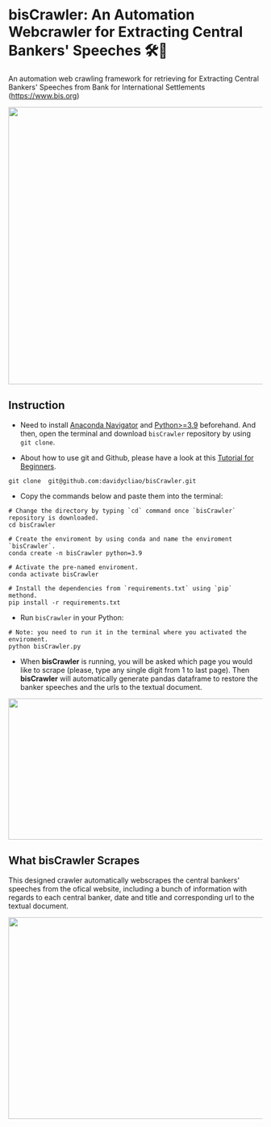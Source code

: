 # bisCrawler: An Automation Webcrawler for Extracting Central Bankers' Speeches 🛠️🧰

An automation web crawling framework for retrieving for Extracting Central Bankers' Speeches from Bank for International Settlements (https://www.bis.org)

<p align="center">
  <img width="1000" height="550" src="https://raw.githack.com/davidycliao/bisCrawler/main/images/speech.png" >
</p>



## Instruction

- Need to install [Anaconda Navigator](https://www.anaconda.com/products/individual-b) and [Python>=3.9](https://www.python.org/downloads/release/python-3810/) beforehand. And then, open the terminal and download `bisCrawler` repository by using `git clone`.

- About how to use git and Github, please have a look at this [Tutorial for Beginners](https://www.youtube.com/watch?v=RvnM6EEwp1I). 

```
git clone  git@github.com:davidycliao/bisCrawler.git
```

- Copy the commands  below and paste them into the terminal:
```
# Change the directory by typing `cd` command once `bisCrawler` repository is downloaded.
cd bisCrawler

# Create the enviroment by using conda and name the enviroment `bisCrawler`.
conda create -n bisCrawler python=3.9

# Activate the pre-named enviroment. 
conda activate bisCrawler 

# Install the dependencies from `requirements.txt` using `pip` methond.
pip install -r requirements.txt   
```

- Run `bisCrawler` in your Python:
```
# Note: you need to run it in the terminal where you activated the enviroment.
python bisCrawler.py
```


- When **bisCrawler** is running, you will be asked which page you would like to scrape (please, type any single digit from 1 to last page). Then **bisCrawler** will automatically generate pandas dataframe to restore the banker speeches and the urls to the textual document.  

<p align="center">
  <img width="900" height="280" src="https://raw.githack.com/davidycliao/bisCrawler/main/images/bank2.png" >
</p>




## What **bisCrawler** Scrapes
This designed crawler automatically webscrapes  the central bankers' speeches from the ofical website, including a bunch of information with regards to each central banker, date and title and corresponding url to the textual document. 
<p align="center">
  <img width="700" height="400" src="https://raw.githack.com/davidycliao/bisCrawler/main/images/speech_data_frame.png" >
</p>




